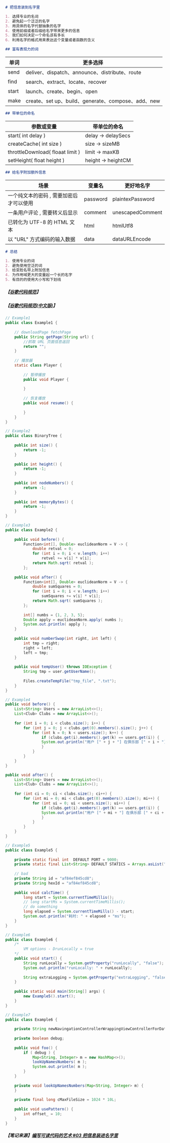 ~~~markdown
# 把信息装到名字里

1. 选择专业的名词
2. 避免起一个泛泛的名字
3. 用具体的名字代替抽象的名字
4. 使用前缀或者后缀给名字带来更多的信息
5. 我们如何决定一个命名该有多长
6. 利用名字的格式用来表达这个变量或者函数的含义
~~~

~~~markdown
## 富有表现力的词
~~~

| 单词  | 更多选择                                           |
| ----- | -------------------------------------------------- |
| send  | deliver、dispatch、announce、distribute、route     |
| find  | search、extract、locate、recover                   |
| start | launch、create、begin、open                        |
| make  | create、set up、build、generate、compose、add、new |

~~~markdown
## 带单位的命名
~~~

| 参数或变量                       | 带单位的命名       |
| -------------------------------- | ------------------ |
| start( int delay )               | delay -> delaySecs |
| createCache( int size )          | size -> sizeMB     |
| throttleDownload( floaat limit ) | limit -> maxKB     |
| setHeight( float height )        | height -> heightCM |

~~~markdown
## 给名字附加额外信息
~~~

| 场景                                    | 变量名   | 更好地名字       |
| --------------------------------------- | -------- | ---------------- |
| 一个纯文本的密码 , 需要加密后才可以使用 | password | plaintexPassword |
| 一条用户评论 , 需要转义后显示           | comment  | unescapedComment |
| 已转化为 UTF-8 的 HTML 文本             | html     | htmlUtf8         |
| 以 "URL" 方式编码的输入数据             | data     | dataURLEncode    |

~~~markdown
# 总结

1. 使用专业的词
2. 避免使用空泛的词
3. 给变脸名带上附加信息
4. 为作用域更大的变量起一个长的名字
5. 有目的的使用大小写和下划线
~~~

##### 【[谷歌代码规范](https://github.com/google/styleguide/)】

##### 【[谷歌代码规范(中文版)](https://zh-google-styleguide.readthedocs.io/en/latest/)】



~~~java
// Example1
public class Example1 {
    
    // downloadPage fetchPage
    public String getPage(String url) {
        //抓取 URL 页面信息返回
        return "";
    }
    
    // 播放器
    static class Player {
        
        // 暂停播放
        public void Player {
            
        }
        
        // 恢复播放
        public void resume() {
            
        }
    }
}
~~~

~~~java
// Example2
public class BinaryTree {
    
    public int size() {
        return -1;
    }
    
    public int height() {
        return -1;
    }
    
    public int nodeNumbers() {
        return -1;
    }
    
    public int memoryBytes() {
        return -1;
    }
}
~~~

~~~java
// Example3
public class Example2 {
    
    public void before() {
        Function<int[], Double> euclideanNorm = V -> {
            double retval = 0;
            for (int i = 0; i < v.length; i++)
                retvel += v[i] * v[i];
            return Math.sqrt( retval );
        };
        
    public void after() {
        Function<int[], Double> euclideanNorm = V -> {
            double sumSquares = 0;
            for (int i = 0; i < v.length; i++)
                sumSquares += v[i] * v[i];
            return Math.sqrt( sumSquares );
        };
        
        int[] numbs = {1, 2, 3, 5};
        Double apply = euclideanNorm.apply( numbs );
        System.out.println( apply );
    }
        
    public void numberSwap(int right, int left) {
        int tmp = right;
        right = left;
        left = tmp;
    }
        
    public void tempUser() throws IOException {
        String tmp = user.getUserName();
        
        Files.createTempFile("tmp_file", ".txt");
    }
}
~~~

~~~java
// Example4
public void before() {
    List<String> Users = new ArrayList<>();
    List<Club> Clubs = new ArrayList<>();
    
    for (int i = 0; i < clubs.size(); i++) {
        for (int j = 0; j < clubs.get(0).members().size(); j++) {
            for (int k = 0; k < users.size(); k++) {
                if (clubs.get(i).members().get(k) == users.get(i)) {
                System.out.println("用户 [" + j + "] 在俱乐部 [" + i + "]");
                }
            }
        }
    }	
}

public void after() {
    List<String> Users = new ArrayList<>();
    List<Club> Clubs = new ArrayList<>();
    
    for (int ci = 0; ci < clubs.size(); ci++) {
        for (int mi = 0; mi < clubs.get(0).members().size(); mi++) {
            for (int ui = 0; ui < users.size(); ui++) {
                if (clubs.get(i).members().get(k) == users.get(i)) {
                System.out.println("用户 [" + mi + "] 在俱乐部 [" + ci + "]");
                }
            }
        }
    }
}
~~~

~~~java
// Example5
public class Example5 {
    
    private static final int  DEFAULT PORT = 9000;
    private static final List<String> DEFAULT STATICS = Arrays.asList("/static", "/upload");
    
    // bad
    private String id = "af84ef845cd8";
    private String hexId = "af84ef845cd8";
    
    public void calcTime() {
        long start = System.currentTimeMillis();
        // long startMs = System.currentTimeMillis();
        // do something
        long elapsed = System.currentTimeMills() - start;
        System.out.println("耗时: " + elapsed + "ms");
    }
}
~~~

~~~java
// Example6
public class Example6 {
    /*
    	VM options - DrunLocally = true
    */
    public void start() {
        String runLocally = System.getProperty("runLocally", "false");
        System.out.println("runLocally: " + runLocally);
        
        String extraLogging = System.getProperty("extraLogging", "false");
    }
    
    public static void main(String[] args) {
        new Example5().start();
    }
}
~~~

~~~java
// Example7
public class Example6 {
    
    private String newNavingationControllerWrappingViewControllerForDataSource0fClass;
    
    private boolean debug;
    
    public void foo() {
        if ( debug ) {
            Map<String, Integer> m = new HashMap<>();
            lookUpNamesNumbers( m );
            System.out.println( m );
        }
    }
    
    private void lookUpNamesNumbers(Map<String, Integer> m) {       
    }
    
    private final long cMaxFileSize = 1024 * 10L;
    
    public void usePattern() {
        int offset_ = 10;
    }
}
~~~



#####  【笔记来源】[编写可读代码的艺术 #03 把信息装进名字里](https://youtu.be/aEj9YF8uxts)

